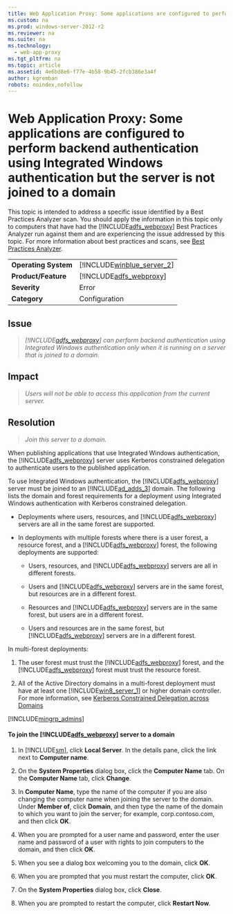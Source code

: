 ```yaml
---
title: Web Application Proxy: Some applications are configured to perform backend authentication using Integrated Windows authentication but the server is not joined to a domain
ms.custom: na
ms.prod: windows-server-2012-r2
ms.reviewer: na
ms.suite: na
ms.technology: 
  - web-app-proxy
ms.tgt_pltfrm: na
ms.topic: article
ms.assetid: 4e6bd8e6-f77e-4b58-9b45-2fcb386e3a4f
author: kgremban
robots: noindex,nofollow
---
```

# Web Application Proxy: Some applications are configured to perform backend authentication using Integrated Windows authentication but the server is not joined to a domain
This topic is intended to address a specific issue identified by a Best Practices Analyzer scan. You should apply the information in this topic only to computers that have had the [!INCLUDE[adfs_webproxy](../Token/adfs_webproxy_md.md)] Best Practices Analyzer run against them and are experiencing the issue addressed by this topic. For more information about best practices and scans, see [Best Practices Analyzer](http://go.microsoft.com/fwlink/?LinkId=122786).  
  
|||  
|-|-|  
|**Operating System**|[!INCLUDE[winblue_server_2](../Token/winblue_server_2_md.md)]|  
|**Product\/Feature**|[!INCLUDE[adfs_webproxy](../Token/adfs_webproxy_md.md)]|  
|**Severity**|Error|  
|**Category**|Configuration|  
  
## Issue  
  
> *[!INCLUDE[adfs_webproxy](../Token/adfs_webproxy_md.md)] can perform backend authentication using Integrated Windows authentication only when it is running on a server that is joined to a domain.*  
  
## Impact  
  
> *Users will not be able to access this application from the current server.*  
  
## Resolution  
  
> *Join this server to a domain.*  
  
When publishing applications that use Integrated Windows authentication, the [!INCLUDE[adfs_webproxy](../Token/adfs_webproxy_md.md)] server uses Kerberos constrained delegation to authenticate users to the published application.  
  
To use Integrated Windows authentication, the [!INCLUDE[adfs_webproxy](../Token/adfs_webproxy_md.md)] server must be joined to an [!INCLUDE[ad_adds_3](../Token/ad_adds_3_md.md)] domain. The following lists the domain and forest requirements for a deployment using Integrated Windows authentication with Kerberos constrained delegation.  
  
-   Deployments where users, resources, and [!INCLUDE[adfs_webproxy](../Token/adfs_webproxy_md.md)] servers are all in the same forest are supported.  
  
-   In deployments with multiple forests where there is a user forest, a resource forest, and a [!INCLUDE[adfs_webproxy](../Token/adfs_webproxy_md.md)] forest, the following deployments are supported:  
  
    -   Users, resources, and [!INCLUDE[adfs_webproxy](../Token/adfs_webproxy_md.md)] servers are all in different forests.  
  
    -   Users and [!INCLUDE[adfs_webproxy](../Token/adfs_webproxy_md.md)] servers are in the same forest, but resources are in a different forest.  
  
    -   Resources and [!INCLUDE[adfs_webproxy](../Token/adfs_webproxy_md.md)] servers are in the same forest, but users are in a different forest.  
  
    -   Users and resources are in the same forest, but [!INCLUDE[adfs_webproxy](../Token/adfs_webproxy_md.md)] servers are in a different forest.  
  
In multi\-forest deployments:  
  
1.  The user forest must trust the [!INCLUDE[adfs_webproxy](../Token/adfs_webproxy_md.md)] forest, and the [!INCLUDE[adfs_webproxy](../Token/adfs_webproxy_md.md)] forest must trust the resource forest.  
  
2.  All of the Active Directory domains in a multi\-forest deployment must have at least one [!INCLUDE[win8_server_1](../Token/win8_server_1_md.md)] or higher domain controller. For more information, see [Kerberos Constrained Delegation across Domains](http://go.microsoft.com/fwlink/?LinkId=389630)  
  
[!INCLUDE[mingrp_admins](../Token/mingrp_admins_md.md)]  
  
#### To join the [!INCLUDE[adfs_webproxy](../Token/adfs_webproxy_md.md)] server to a domain  
  
1.  In [!INCLUDE[sm](../Token/sm_md.md)], click **Local Server**. In the details pane, click the link next to **Computer name**.  
  
2.  On the **System Properties** dialog box, click the **Computer Name** tab. On the **Computer Name** tab, click **Change**.  
  
3.  In **Computer Name**, type the name of the computer if you are also changing the computer name when joining the server to the domain. Under **Member of**, click **Domain**, and then type the name of the domain to which you want to join the server; for example, corp.contoso.com, and then click **OK**.  
  
4.  When you are prompted for a user name and password, enter the user name and password of a user with rights to join computers to the domain, and then click **OK**.  
  
5.  When you see a dialog box welcoming you to the domain, click **OK**.  
  
6.  When you are prompted that you must restart the computer, click **OK**.  
  
7.  On the **System Properties** dialog box, click **Close**.  
  
8.  When you are prompted to restart the computer, click **Restart Now**.  
  
